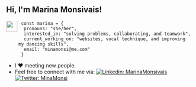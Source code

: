 <h2> Hi, I'm Marina Monsivais!</h2> 
<img  align='left' src="https://media.giphy.com/media/kDkUNHvbB6vjqeWSyp/giphy.gif" width="30">

     const marina = {
      pronouns: "she/her",
      interested_in: "solving problems, collaborating, and teamwork",
      current_working_on: "websites, vocal technique, and improving my dancing skills",
      email: "minamonsi@me.com"
     }

- I :heart: meeting new people.
- Feel free to connect with me via: [![Linkedin: MarinaMonsivais](https://img.shields.io/badge/-MarinaMonsivais-blue?style=flat-square&logo=Linkedin&logoColor=white&link=https://www.linkedin.com/in/thaianebraga/)](https://www.linkedin.com/in/marinamonsivais-webdev/)
  [![Twitter: MinaMonsi ](https://img.shields.io/twitter/follow/MinaMonsi?style=social)](https://twitter.com/minamonsi)

<!--
**MinaMonsi/MinaMonsi** is a ✨ _special_ ✨ repository because its `README.md` (this file) appears on your GitHub profile.
